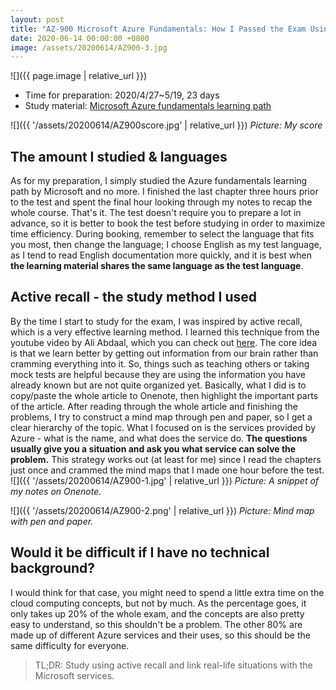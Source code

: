 ```yaml
---
layout: post
title: "AZ-900 Microsoft Azure Fundamentals: How I Passed the Exam Using Microsoft Documentation"
date: 2020-06-14 00:00:00 +0800
image: /assets/20200614/AZ900-3.jpg
---
```

![]({{ page.image | relative_url }})
* Time for preparation: 2020/4/27~5/19, 23 days
* Study material: [Microsoft Azure fundamentals learning path](https://docs.microsoft.com/en-us/learn/paths/azure-fundamentals/)

![]({{ '/assets/20200614/AZ900score.jpg' | relative_url }})
*Picture: My score*

## The amount I studied & languages
As for my preparation, I simply studied the Azure fundamentals learning path by Microsoft and no more.  I finished the last chapter three hours prior to the test and spent the final hour looking through my notes to recap the whole course. That's it. The test doesn't require you to prepare a lot in advance, so it is better to book the test before studying in order to maximize time efficiency. During booking, remember to select the language that fits you most, then change the language; I choose English as my test language, as I tend to read English documentation more quickly, and it is best when **the learning material shares the same language as the test language**. 

## Active recall - the study method I used
By the time I start to study for the exam, I was inspired by active recall, which is a very effective learning method. I learned this technique from the youtube video by Ali Abdaal, which you can check out [here](https://www.youtube.com/watch?v=ukLnPbIffxE&t=3s&ab_channel=AliAbdaal). The core idea is that we learn better by getting out information from our brain rather than cramming everything into it. So, things such as teaching others or taking mock tests are helpful because they are using the information you have already known but are not quite organized yet. Basically, what I did is to copy/paste the whole article to Onenote, then highlight the important parts of the article. After reading through the whole article and finishing the problems, I try to construct a mind map through pen and paper, so I get a clear hierarchy of the topic. What I focused on is the services provided by Azure - what is the name, and what does the service do. **The questions usually give you a situation and ask you what service can solve the problem.** This strategy works out (at least for me) since I read the chapters just once and crammed the mind maps that I made one hour before the test. 
![]({{ '/assets/20200614/AZ900-1.jpg' | relative_url }})
*Picture: A snippet of my notes on Onenote.*

![]({{ '/assets/20200614/AZ900-2.png' | relative_url }})
*Picture: Mind map with pen and paper.*

## Would it be difficult if I have no technical background? 
I would think for that case, you might need to spend a little extra time on the cloud computing concepts, but not by much. As the percentage goes, it only takes up 20% of the whole exam, and the concepts are also pretty easy to understand, so this shouldn't be a problem. The other 80% are made up of different Azure services and their uses, so this should be the same difficulty for everyone.  

> TL;DR: Study using active recall and link real-life situations with the Microsoft services. 